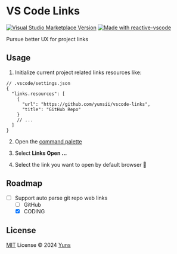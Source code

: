 # VS Code Links

<a href="https://marketplace.visualstudio.com/items?itemName=yuns.links" target="__blank"><img src="https://img.shields.io/visual-studio-marketplace/v/yuns.links.svg?color=eee&amp;label=VS%20Code%20Marketplace&logo=visual-studio-code" alt="Visual Studio Marketplace Version" /></a>
<a href="https://kermanx.github.io/reactive-vscode/" target="__blank"><img src="https://img.shields.io/badge/made_with-reactive--vscode-%23007ACC?style=flat&labelColor=%23229863"  alt="Made with reactive-vscode" /></a>

Pursue better UX for project links

## Usage

1. Initialize current project related links resources like:

```jsonc
// .vscode/settings.json
{
  "links.resources": [
    {
      "url": "https://github.com/yunsii/vscode-links",
      "title": "GitHub Repo"
    }
    // ...
  ]
}
```

2. Open the [command palette](https://code.visualstudio.com/docs/getstarted/userinterface#_command-palette)

3. Select **Links Open ...**

4. Select the link you want to open by default browser 🎉

## Roadmap

- [ ] Support auto parse git repo web links
  - [ ] GitHub
  - [x] CODING

## License

[MIT](./LICENSE) License © 2024 [Yuns](https://github.com/yunsii)
